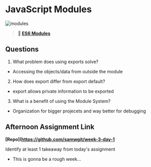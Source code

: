 # JavaScript Modules

![modules](https://bcw.blob.core.windows.net/public/img/1015719031845190)

> **📖 [ES6 Modules](https://codeworksacademy.com/fs-student-guide/resources/wk3/01-Modules)**

## Questions

1. What problem does using exports solve?
- Accessing the objects/data from outside the module
2. How does export differ from export default?
- export allows private information to be exported
3. What is a benefit of using the Module System?
- Organization for bigger projecets and way better for debugging
## Afternoon Assignment Link

**[Repo](https://github.com/samwgit/week-3-day-1**

Identify at least 1 takeaway from today's assignment
- This is gonna be a rough week...